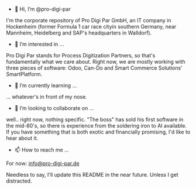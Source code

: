- 👋 Hi, I’m @pro-digi-par

I'm the corporate repository of Pro Digi Par GmbH, an IT company in Hockenheim (former Formula 1 car race cityin southern Germany, near Mannheim, Heidelberg and SAP's headquarters in Walldorf). 

- 👀 I’m interested in ...

Pro Digi Par stands for Process Digitization Partners, so that's fundamentally what we care about. Right now, we are mostly working with three pieces of software: Odoo, Can-Do and Smart Commerce Solutions' SmartPlatform.

- 🌱 I’m currently learning ...

... whatever's in front of my nose.

- 💞️ I’m looking to collaborate on ...

well.. right now, nothing specific. "The boss" has sold his first software in the mid-80's, so there is experience from the soldering iron to AI available. If you have something that is both exotic and financially promising, I'd like to hear about it.

- 📫 How to reach me ...

For now: info@pro-digi-par.de

Needless to say, I'll update this README in the near future. Unless I get distracted.

<!---
pro-digi-par/pro-digi-par is a ✨ special ✨ repository because its `README.md` (this file) appears on your GitHub profile.
You can click the Preview link to take a look at your changes.
--->
